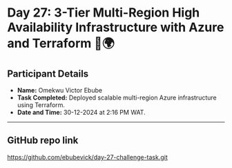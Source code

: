 # Day 27: 3-Tier Multi-Region High Availability Infrastructure with Azure and Terraform 🎯🌍

## Participant Details

- **Name:** Omekwu Victor Ebube  
- **Task Completed:** Deployed scalable multi-region Azure infrastructure using Terraform.  
- **Date and Time:** 30-12-2024 at 2:16 PM WAT.  
---
## GitHub repo link
https://github.com/ebubevick/day-27-challenge-task.git